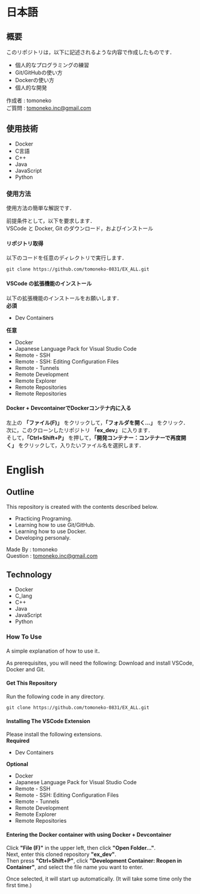 # 日本語
## 概要
このリポジトリは，以下に記述されるような内容で作成したものです．

- 個人的なプログラミングの練習
- Git/GitHubの使い方
- Dockerの使い方
- 個人的な開発

作成者 : tomoneko  
ご質問 : <tomoneko.inc@gmail.com>  

## 使用技術
- Docker
- C言語
- C++
- Java
- JavaScript
- Python

### 使用方法

使用方法の簡単な解説です．

前提条件として，以下を要求します．  
VSCode と Docker, Git のダウンロード，およびインストール  

#### リポジトリ取得

以下のコードを任意のディレクトリで実行します．

```
git clone https://github.com/tomoneko-0831/EX_ALL.git
```

#### VSCode の拡張機能のインストール

以下の拡張機能のインストールをお願いします．  
__必須__ 
- Dev Containers

__任意__
- Docker
- Japanese Language Pack for Visual Studio Code
- Remote - SSH
- Remote - SSH: Editing Configuration Files
- Remote - Tunnels
- Remote Development
- Remote Explorer
- Remote Repositories
- Remote Repositories

#### Docker + DevcontainerでDockerコンテナ内に入る

左上の __「ファイル(F)」__ をクリックして，__「フォルダを開く...」__ をクリック．  
次に，このクローンしたリポジトリ __「ex_dev」__ に入ります．  
そして，__「Ctrl+Shift+P」__ を押して，__「開発コンテナー：コンテナーで再度開く」__ をクリックして，入りたいファイル名を選択します．  


# English
## Outline
This repository is created with the contents described below.

- Practicing Programing.
- Learning how to use Git/GitHub.
- Learning how to use Docker.
- Developing personaly.

Made By  : tomoneko  
Question : <tomoneko.inc@gmail.com>  

## Technology
- Docker
- C_lang
- C++
- Java
- JavaScript
- Python

### How To Use

A simple explanation of how to use it．

As prerequisites, you will need the following:
Download and install VSCode, Docker and Git.  

#### Get This Repository

Run the following code in any directory.  
```
git clone https://github.com/tomoneko-0831/EX_ALL.git
```

#### Installing The VSCode Extension

Please install the following extensions.  
__Required__  
- Dev Containers

__Optional__  
- Docker
- Japanese Language Pack for Visual Studio Code
- Remote - SSH
- Remote - SSH: Editing Configuration Files
- Remote - Tunnels
- Remote Development
- Remote Explorer
- Remote Repositories

#### Entering the Docker container with using Docker + Devcontainer

Click __"File (F)"__ in the upper left, then click __"Open Folder..."__.  
Next, enter this cloned repository __"ex_dev"__.  
Then press __"Ctrl+Shift+P"__, click __"Development Container: Reopen in Container"__, and select the file name you want to enter.  

Once selected, it will start up automatically. (It will take some time only the first time.)
